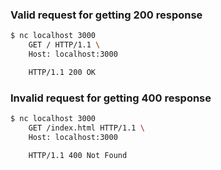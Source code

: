 
### Valid request for getting 200 response

```sh
$ nc localhost 3000
    GET / HTTP/1.1 \
    Host: localhost:3000

    HTTP/1.1 200 OK
```

### Invalid request for getting 400 response

```sh
$ nc localhost 3000
    GET /index.html HTTP/1.1 \
    Host: localhost:3000

    HTTP/1.1 400 Not Found
```

